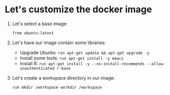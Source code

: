 # Let's customize the docker image

1. Let's select a base image:

	`from ubuntu:latest`

2. Let's have our image contain some libraries:

	* Upgrade Ubuntu:
		`run apt-get update && apt-get upgrade -y`
	* Install some tools: 
		`run apt-get install -y emacs`
	* Install R:
		`run apt-get install -y --no-install-recommends --allow-unauthenticated r-base`

3. Let's create a workspace directory in our image:

	`run mkdir /workspace
	workdir /workspace`